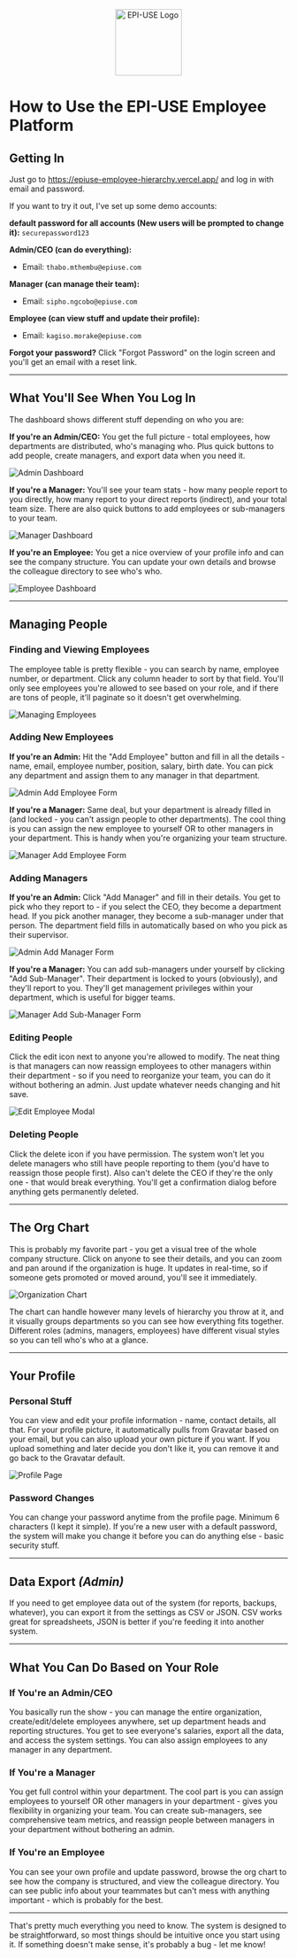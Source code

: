 
<div align="center">
  <img src="apps/frontend/public/logo.png" alt="EPI-USE Logo" width="120"/>
</div>

# How to Use the EPI-USE Employee Platform

## Getting In

Just go to https://epiuse-employee-hierarchy.vercel.app/ and log in with email and password.

If you want to try it out, I've set up some demo accounts:

**default password for all accounts (New users will be prompted to change it):** `securepassword123`

**Admin/CEO (can do everything):**
- Email: `thabo.mthembu@epiuse.com`


**Manager (can manage their team):**
- Email: `sipho.ngcobo@epiuse.com`  


**Employee (can view stuff and update their profile):**
- Email: `kagiso.morake@epiuse.com`


**Forgot your password?** Click "Forgot Password" on the login screen and you'll get an email with a reset link.

---

## What You'll See When You Log In

The dashboard shows different stuff depending on who you are:

**If you're an Admin/CEO:**
You get the full picture - total employees, how departments are distributed, who's managing who. Plus quick buttons to add people, create managers, and export data when you need it.

![Admin Dashboard](apps/frontend/public/demo/admin%20dashboard%20example.png)

**If you're a Manager:**
You'll see your team stats - how many people report to you directly, how many report to your direct reports (indirect), and your total team size. There are also quick buttons to add employees or sub-managers to your team.

![Manager Dashboard](apps/frontend/public/demo/manager%20dashboard%20example.png)

**If you're an Employee:**
You get a nice overview of your profile info and can see the company structure. You can update your own details and browse the colleague directory to see who's who.

![Employee Dashboard](apps/frontend/public/demo/employee%20dashboard%20example.png)

---

## Managing People

### **Finding and Viewing Employees**

The employee table is pretty flexible - you can search by name, employee number, or department. Click any column header to sort by that field. You'll only see employees you're allowed to see based on your role, and if there are tons of people, it'll paginate so it doesn't get overwhelming.

![Managing Employees](apps/frontend/public/demo/Managing%20employees%20example.png)

### **Adding New Employees**

**If you're an Admin:**
Hit the "Add Employee" button and fill in all the details - name, email, employee number, position, salary, birth date. You can pick any department and assign them to any manager in that department. 

![Admin Add Employee Form](apps/frontend/public/demo/adding%20new%20employees%20as%20admin%20exmple.png)

**If you're a Manager:**
Same deal, but your department is already filled in (and locked - you can't assign people to other departments). The cool thing is you can assign the new employee to yourself OR to other managers in your department. This is handy when you're organizing your team structure.

![Manager Add Employee Form](apps/frontend/public/demo/adding%20new%20employees%20as%20manager%20exmple.png)

### **Adding Managers**

**If you're an Admin:**
Click "Add Manager" and fill in their details. You get to pick who they report to - if you select the CEO, they become a department head. If you pick another manager, they become a sub-manager under that person. The department field fills in automatically based on who you pick as their supervisor.

![Admin Add Manager Form](apps/frontend/public/demo/adding%20managers%20as%20admin%20exmple.png)

**If you're a Manager:**
You can add sub-managers under yourself by clicking "Add Sub-Manager". Their department is locked to yours (obviously), and they'll report to you. They'll get management privileges within your department, which is useful for bigger teams.

![Manager Add Sub-Manager Form](apps/frontend/public/demo/adding%20sub%20managers%20as%20manager%20exmple.png)

### **Editing People**

Click the edit icon next to anyone you're allowed to modify. The neat thing is that managers can now reassign employees to other managers within their department - so if you need to reorganize your team, you can do it without bothering an admin. Just update whatever needs changing and hit save.

![Edit Employee Modal](apps/frontend/public/demo/Editing%20people%20example.png)

### **Deleting People**

Click the delete icon if you have permission. The system won't let you delete managers who still have people reporting to them (you'd have to reassign those people first). Also can't delete the CEO if they're the only one - that would break everything. You'll get a confirmation dialog before anything gets permanently deleted.

---

## The Org Chart

This is probably my favorite part - you get a visual tree of the whole company structure. Click on anyone to see their details, and you can zoom and pan around if the organization is huge. It updates in real-time, so if someone gets promoted or moved around, you'll see it immediately.

![Organization Chart](apps/frontend/public/demo/org%20chart%20example.png)

The chart can handle however many levels of hierarchy you throw at it, and it visually groups departments so you can see how everything fits together. Different roles (admins, managers, employees) have different visual styles so you can tell who's who at a glance.



---

## Your Profile

### **Personal Stuff**

You can view and edit your profile information - name, contact details, all that. For your profile picture, it automatically pulls from Gravatar based on your email, but you can also upload your own picture if you want. If you upload something and later decide you don't like it, you can remove it and go back to the Gravatar default.

![Profile Page](apps/frontend/public/demo/personal%20stuff%20example.png)

### **Password Changes**

You can change your password anytime from the profile page. Minimum 6 characters (I kept it simple). If you're a new user with a default password, the system will make you change it before you can do anything else - basic security stuff.

---

## Data Export *(Admin)*

If you need to get employee data out of the system (for reports, backups, whatever), you can export it from the settings as CSV or JSON. CSV works great for spreadsheets, JSON is better if you're feeding it into another system.

---


## What You Can Do Based on Your Role

### **If You're an Admin/CEO**
You basically run the show - you can manage the entire organization, create/edit/delete employees anywhere, set up department heads and reporting structures. You get to see everyone's salaries, export all the data, and access the system settings. You can also assign employees to any manager in any department.


### **If You're a Manager**
You get full control within your department. The cool part is you can assign employees to yourself OR other managers in your department - gives you flexibility in organizing your team. You can create sub-managers, see comprehensive team metrics, and reassign people between managers in your department without bothering an admin. 


### **If You're an Employee**
You can see your own profile and update password, browse the org chart to see how the company is structured, and view the colleague directory. You can see public info about your teammates but can't mess with anything important - which is probably for the best.

---

That's pretty much everything you need to know. The system is designed to be straightforward, so most things should be intuitive once you start using it. If something doesn't make sense, it's probably a bug - let me know!


